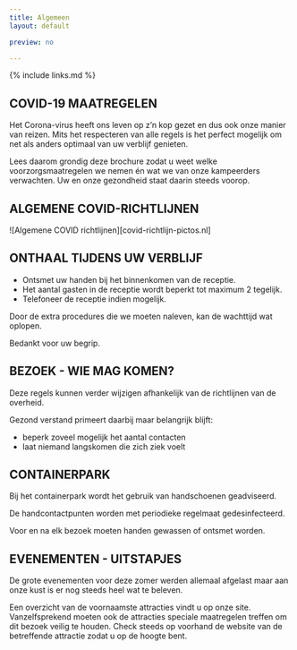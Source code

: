 ```yaml
---
title: Algemeen
layout: default

preview: no

---
```


{% include links.md %}

## COVID-19 MAATREGELEN

Het Corona-virus heeft ons leven op z’n kop gezet en dus ook onze manier van reizen.
Mits het respecteren van alle regels is het perfect mogelijk om net als anders optimaal
van uw verblijf genieten.

Lees daarom grondig deze brochure zodat u weet welke voorzorgsmaatregelen
we nemen én wat we van onze kampeerders verwachten. Uw en onze gezondheid staat
daarin steeds voorop.


## ALGEMENE COVID-RICHTLIJNEN

![Algemene COVID richtlijnen][covid-richtlijn-pictos.nl]


## ONTHAAL TIJDENS UW VERBLIJF

* Ontsmet uw handen bij het binnenkomen van de receptie.
* Het aantal gasten in de receptie wordt beperkt tot maximum 2 tegelijk.
* Telefoneer de receptie indien mogelijk.

Door de extra procedures die we moeten naleven, kan de wachttijd wat oplopen.

Bedankt voor uw begrip.

## BEZOEK - WIE MAG KOMEN?

Deze regels kunnen verder wijzigen afhankelijk van de richtlijnen van de overheid.

Gezond verstand primeert daarbij maar belangrijk blijft:
* beperk zoveel mogelijk het aantal contacten
* laat niemand langskomen die zich ziek voelt

## CONTAINERPARK

Bij het containerpark wordt het gebruik van handschoenen geadviseerd.

De handcontactpunten worden met periodieke regelmaat gedesinfecteerd.

Voor en na elk bezoek moeten handen gewassen of ontsmet worden.

## EVENEMENTEN - UITSTAPJES

De grote evenementen voor deze zomer werden allemaal afgelast maar aan onze kust is er
nog steeds heel wat te beleven.

Een overzicht van de voornaamste attracties vindt u op onze site. Vanzelfsprekend moeten
ook de attracties speciale maatregelen treffen om dit bezoek veilig te houden. Check steeds
op voorhand de website van de betreffende attractie zodat u op de hoogte bent.